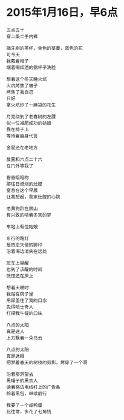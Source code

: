 
# 2015年1月16日，早6点

	
	五点五十
	穿上条二手内裤
	
	插牙刷的茶杯，金色的茎蔓，蓝色的花
	可今天
	我戴着帽子
	端着喝红酒的钢杯子洗脸
	
	想着这个冬天睡火炕
	火炕烤焦了被子
	烤焦了我自己
	只好
	拿火炕炒了一麻袋的花生
	
	月亮绕到了老春树的左腰
	似一位减肥成功的姑娘
	靠在椅子上
	等待着瘦身代言
	
	金星还在老地方
	
	晨雾和六点二十六
	在门外等我了
	
	昏昏暗暗的
	那往日燃烧的灶膛
	窒息在这个早晨
	让我想起，我家灶膛的心跳
	
	老黄狗趴在房山
	有兴致的啃着冬天的梦
	
	车站上有位姑娘
	
	东行的路灯
	是热恋天使的脚印
	沿着海边消失在远处
	
	班车上晃醒
	也到了该醒的时间
	恍惚还在床上
	
	想着天暖时
	我站在院子里
	用尿盖住了我的口水
	免得哈士奇人
	打探我午餐的口味
	
	八点的太阳
	真是迷人
	上方飘着一朵乌云
	
	八点的太阳
	真是迷眼
	把梦着春天的树枝的剪影，烤穿了一个洞
	
	沿着那洞望去
	黑帽子的黑衣人
	读着路边电线杆上的广告条
	拎着黑包，继续前行
	
	我要了一个咸鸭蛋
	比往常，多花了七角钱
	
